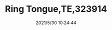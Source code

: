 ﻿---
layout: post 
title: Ring Tongue,TE,323914
tags: 
categories: housing-terminal
overview: O-type Terminal,TE,
series: FA
part_number: 
thumb_img: 
small_img: static/202105/519-20210530.jpg
date: 2021/5/30 10:24:44
---



